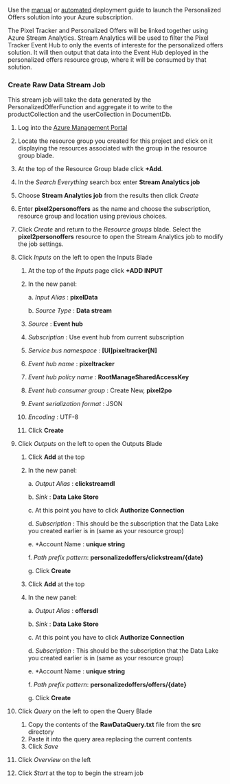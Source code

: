  Use the [manual][1] or [automated][2] deployment guide to launch the Personalized Offers solution into your Azure subscription. 

The Pixel Tracker and Personalized Offers will be linked together using Azure Stream Analytics. Stream Analytics will be used to filter the Pixel Tracker Event Hub to only the events of intereste for the personalized offers solution. It will then output that data into the Event Hub deployed in the personalized offers resource group, where it will be consumed by that solution. 


### Create Raw Data Stream Job
This stream job will take the data generated by the PersonalizedOfferFunction and aggregate it to write to the productCollection and the userCollection in DocumentDb.

1. Log into the [Azure Management Portal](https://ms.portal.azure.com) 
2. Locate the resource group  you created for this project and click on it displaying the resources associated with the group in the resource group blade.
3. At the top of the Resource Group blade click __+Add__.
4. In the *Search Everything* search box enter **Stream Analytics job**
5. Choose **Stream Analytics job** from the results then click *Create*
6. Enter **pixel2personoffers** as the name and choose the subscription, resource group and location using previous choices.
7. Click *Create* and return to the *Resource groups* blade. 
Select the **pixel2personoffers** resource to open the Stream Analytics job to modify the job settings.
8. Click *Inputs* on the left to open the Inputs Blade  
    1. At the top of the *Inputs* page click __+ADD INPUT__
    2. In the new panel:
    	
    	a. *Input Alias* : **pixelData**
    	
    	b. *Source Type* : **Data stream**
    2. *Source* : **Event hub**
    3. *Subscription* : Use event hub from current subscription
    4. *Service bus namespace* : **[UI]pixeltracker[N]**
    5. *Event hub name* : **pixeltracker**
    6. *Event hub policy name* : **RootManageSharedAccessKey**
    7. *Event hub consumer group* : Create New, **pixel2po**
    8. *Event serialization format* : JSON
    9. *Encoding* : UTF-8
    10. Click __Create__
9. Click *Outputs* on the left to open the Outputs Blade
    1. Click __Add__ at the top
    2. In the new panel:
    
    	a. *Output Alias* : **clickstreamdl**
    	
    	b. *Sink* : **Data Lake Store**
    	
		c. At this point you have to click **Authorize Connection**
    	    	
    	d. *Subscription* : This should be the subscription that the Data Lake you created earlier is in (same as your resource group)
    	
    	e. *Account Name : **unique string**
		
		f. *Path prefix pattern*: **personalizedoffers/clickstream/{date}**
		
		g. Click __Create__
	3. Click __Add__ at the top
    4. In the new panel:
    
    	a. *Output Alias* : **offersdl**
    	
    	b. *Sink* : **Data Lake Store**
    	
		c. At this point you have to click **Authorize Connection**
    	    	
    	d. *Subscription* : This should be the subscription that the Data Lake you created earlier is in (same as your resource group)
    	
    	e. *Account Name : **unique string**
		
		f. *Path prefix pattern*: **personalizedoffers/offers/{date}**
		
		g. Click __Create__

10. Click *Query* on the left to open the Query Blade
    1. Copy the contents of the **RawDataQuery.txt** file from the **src** directory
    2. Paste it into the query area replacing the current contents
    3. Click *Save*
    
11. Click *Overview* on the left

12. Click *Start* at the top to begin the stream job


[1]: https://github.com/Azure/cortana-intelligence-personalized-offers/tree/master/Manual%20Deployment%20Guide
[2]: https://github.com/Azure/cortana-intelligence-personalized-offers/tree/master/Automated%20Deployment%20Guide
